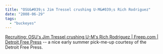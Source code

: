 ```yaml
---
title: "OSU&#039;s Jim Tressel crushing U-M&#039;s Rich Rodriguez"
date: "2008-06-29"
tags: 
  - "buckeyes"
---
```


[Recruiting: OSU's Jim Tressel crushing U-M's Rich Rodriguez | Freep.com | Detroit Free Press](http://www.freep.com/apps/pbcs.dll/article?AID=/20080628/SPORTS06/306280012/1048) -- a nice early summer pick-me-up courtesy of the Detroit Free Press.
